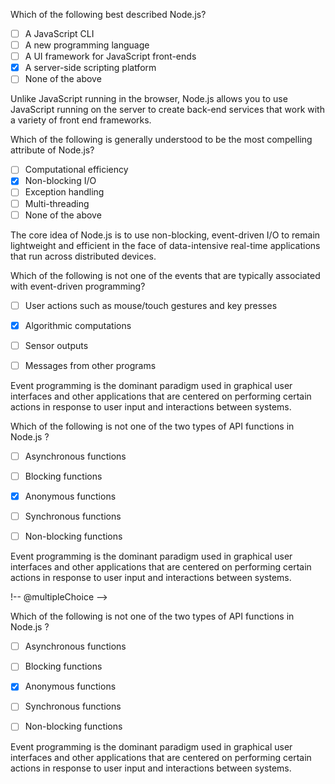 <!--
name: node-assessment
version : 0.0.1
title : "Node.js Assessment"
description: "A brief assessment of Node.js knowledge. "
homepage : "https://pilot.outlearn.com/user/25"
author : "Jeff Whatcott"
license : "Creative Commons Attribution 4.0 International"
freshnessDate : 2015-06-19
-->

<!-- @section -->

<!-- @multipleChoice -->

Which of the following best described Node.js?

- [ ] A JavaScript CLI
- [ ] A new programming language
- [ ] A UI framework for JavaScript front-ends
- [X] A server-side scripting platform
- [ ] None of the above

Unlike JavaScript running in the browser, Node.js allows you to use JavaScript running on the server to create back-end services that work with a variety of front end frameworks.

<!-- @end -->

<!-- @multipleChoice -->

Which of the following is generally understood to be the most compelling attribute of Node.js?

- [ ] Computational efficiency
- [X] Non-blocking I/O
- [ ] Exception handling
- [ ] Multi-threading
- [ ] None of the above

The core idea of Node.js is to use non-blocking, event-driven I/O to remain lightweight and efficient in the face of data-intensive real-time applications that run across distributed devices.

<!-- @end -->

<!-- @multipleChoice -->

Which of the following is not one of the events that are typically associated with event-driven programming?

- [ ] User actions such as mouse/touch gestures and key presses
- [X] Algorithmic computations
- [ ] Sensor outputs
- [ ] Messages from other programs


Event programming is the dominant paradigm used in graphical user interfaces and other applications that are centered on performing certain actions in response to user input and interactions between systems.

<!-- @end -->

<!-- @multipleChoice -->

Which of the following is not one of the two types of API functions in Node.js ?

- [ ] Asynchronous functions
- [ ] Blocking functions
- [X] Anonymous functions
- [ ] Synchronous functions
- [ ] Non-blocking functions


Event programming is the dominant paradigm used in graphical user interfaces and other applications that are centered on performing certain actions in response to user input and interactions between systems.

<!-- @end -->

!-- @multipleChoice -->

Which of the following is not one of the two types of API functions in Node.js ?

- [ ] Asynchronous functions
- [ ] Blocking functions
- [X] Anonymous functions
- [ ] Synchronous functions
- [ ] Non-blocking functions


Event programming is the dominant paradigm used in graphical user interfaces and other applications that are centered on performing certain actions in response to user input and interactions between systems.

<!-- @end -->
